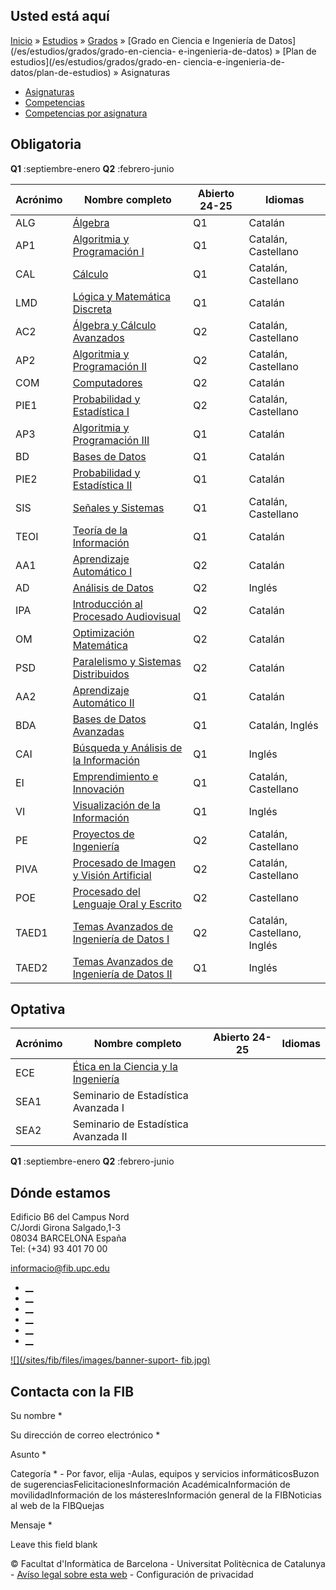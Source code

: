 ## Usted está aquí

[Inicio](/es) » [Estudios](/es/estudios) » [Grados](/es/estudios/grados) »
[Grado en Ciencia e Ingeniería de Datos](/es/estudios/grados/grado-en-ciencia-
e-ingenieria-de-datos) » [Plan de estudios](/es/estudios/grados/grado-en-
ciencia-e-ingenieria-de-datos/plan-de-estudios) » Asignaturas

  * [Asignaturas](/es/estudios/grados/grado-en-ciencia-e-ingenieria-de-datos/plan-de-estudios/asignaturas)
  * [Competencias](/es/estudios/grados/grado-en-ciencia-e-ingenieria-de-datos/plan-de-estudios/competencias)
  * [Competencias por asignatura](/es/estudios/grados/grado-en-ciencia-e-ingenieria-de-datos/plan-de-estudios/competencias-por-asignatura)

## Obligatoria

**Q1** :septiembre-enero **Q2** :febrero-junio

Acrónimo | Nombre completo | Abierto 24-25 | Idiomas  
---|---|---|---  
ALG | [Álgebra](https://www.fib.upc.edu/es/estudios/grados/grado-en-ciencia-e-ingenieria-de-datos/plan-de-estudios/asignaturas/ALG-GCED) | Q1 | Catalán  
AP1 | [Algoritmia y Programación I](https://www.fib.upc.edu/es/estudios/grados/grado-en-ciencia-e-ingenieria-de-datos/plan-de-estudios/asignaturas/AP1-GCED) | Q1 | Catalán, Castellano  
CAL | [Cálculo](https://www.fib.upc.edu/es/estudios/grados/grado-en-ciencia-e-ingenieria-de-datos/plan-de-estudios/asignaturas/CAL-GCED) | Q1 | Catalán, Castellano  
LMD | [Lógica y Matemática Discreta](https://www.fib.upc.edu/es/estudios/grados/grado-en-ciencia-e-ingenieria-de-datos/plan-de-estudios/asignaturas/LMD-GCED) | Q1 | Catalán  
AC2 | [Álgebra y Cálculo Avanzados](https://www.fib.upc.edu/es/estudios/grados/grado-en-ciencia-e-ingenieria-de-datos/plan-de-estudios/asignaturas/AC2-GCED) | Q2 | Catalán, Castellano  
AP2 | [Algoritmia y Programación II](https://www.fib.upc.edu/es/estudios/grados/grado-en-ciencia-e-ingenieria-de-datos/plan-de-estudios/asignaturas/AP2-GCED) | Q2 | Catalán, Castellano  
COM | [Computadores](https://www.fib.upc.edu/es/estudios/grados/grado-en-ciencia-e-ingenieria-de-datos/plan-de-estudios/asignaturas/COM-GCED) | Q2 | Catalán  
PIE1 | [Probabilidad y Estadística I](https://www.fib.upc.edu/es/estudios/grados/grado-en-ciencia-e-ingenieria-de-datos/plan-de-estudios/asignaturas/PIE1-GCED) | Q2 | Catalán, Castellano  
AP3 | [Algoritmia y Programación III](https://www.fib.upc.edu/es/estudios/grados/grado-en-ciencia-e-ingenieria-de-datos/plan-de-estudios/asignaturas/AP3-GCED) | Q1 | Catalán  
BD | [Bases de Datos](https://www.fib.upc.edu/es/estudios/grados/grado-en-ciencia-e-ingenieria-de-datos/plan-de-estudios/asignaturas/BD-GCED) | Q1 | Catalán  
PIE2 | [Probabilidad y Estadística II](https://www.fib.upc.edu/es/estudios/grados/grado-en-ciencia-e-ingenieria-de-datos/plan-de-estudios/asignaturas/PIE2-GCED) | Q1 | Catalán  
SIS | [Señales y Sistemas](https://www.fib.upc.edu/es/estudios/grados/grado-en-ciencia-e-ingenieria-de-datos/plan-de-estudios/asignaturas/SIS-GCED) | Q1 | Catalán, Castellano  
TEOI | [Teoría de la Información](https://www.fib.upc.edu/es/estudios/grados/grado-en-ciencia-e-ingenieria-de-datos/plan-de-estudios/asignaturas/TEOI-GCED) | Q1 | Catalán  
AA1 | [Aprendizaje Automático I](https://www.fib.upc.edu/es/estudios/grados/grado-en-ciencia-e-ingenieria-de-datos/plan-de-estudios/asignaturas/AA1-GCED) | Q2 | Catalán  
AD | [Análisis de Datos](https://www.fib.upc.edu/es/estudios/grados/grado-en-ciencia-e-ingenieria-de-datos/plan-de-estudios/asignaturas/AD-GCED) | Q2 | Inglés  
IPA | [Introducción al Procesado Audiovisual](https://www.fib.upc.edu/es/estudios/grados/grado-en-ciencia-e-ingenieria-de-datos/plan-de-estudios/asignaturas/IPA-GCED) | Q2 | Catalán  
OM | [Optimización Matemática](https://www.fib.upc.edu/es/estudios/grados/grado-en-ciencia-e-ingenieria-de-datos/plan-de-estudios/asignaturas/OM-GCED) | Q2 | Catalán  
PSD | [Paralelismo y Sistemas Distribuidos](https://www.fib.upc.edu/es/estudios/grados/grado-en-ciencia-e-ingenieria-de-datos/plan-de-estudios/asignaturas/PSD-GCED) | Q2 | Catalán  
AA2 | [Aprendizaje Automático II](https://www.fib.upc.edu/es/estudios/grados/grado-en-ciencia-e-ingenieria-de-datos/plan-de-estudios/asignaturas/AA2-GCED) | Q1 | Catalán  
BDA | [Bases de Datos Avanzadas](https://www.fib.upc.edu/es/estudios/grados/grado-en-ciencia-e-ingenieria-de-datos/plan-de-estudios/asignaturas/BDA-GCED) | Q1 | Catalán, Inglés  
CAI | [Búsqueda y Análisis de la Información](https://www.fib.upc.edu/es/estudios/grados/grado-en-ciencia-e-ingenieria-de-datos/plan-de-estudios/asignaturas/CAI-GCED) | Q1 | Inglés  
EI | [Emprendimiento e Innovación](https://www.fib.upc.edu/es/estudios/grados/grado-en-ciencia-e-ingenieria-de-datos/plan-de-estudios/asignaturas/EI-GCED) | Q1 | Catalán, Castellano  
VI | [Visualización de la Información](https://www.fib.upc.edu/es/estudios/grados/grado-en-ciencia-e-ingenieria-de-datos/plan-de-estudios/asignaturas/VI-GCED) | Q1 | Inglés  
PE | [Proyectos de Ingeniería](https://www.fib.upc.edu/es/estudios/grados/grado-en-ciencia-e-ingenieria-de-datos/plan-de-estudios/asignaturas/PE-GCED) | Q2 | Catalán, Castellano  
PIVA | [Procesado de Imagen y Visión Artificial](https://www.fib.upc.edu/es/estudios/grados/grado-en-ciencia-e-ingenieria-de-datos/plan-de-estudios/asignaturas/PIVA-GCED) | Q2 | Catalán, Castellano  
POE | [Procesado del Lenguaje Oral y Escrito](https://www.fib.upc.edu/es/estudios/grados/grado-en-ciencia-e-ingenieria-de-datos/plan-de-estudios/asignaturas/POE-GCED) | Q2 | Castellano  
TAED1 | [Temas Avanzados de Ingeniería de Datos I](https://www.fib.upc.edu/es/estudios/grados/grado-en-ciencia-e-ingenieria-de-datos/plan-de-estudios/asignaturas/TAED1-GCED) | Q2 | Catalán, Castellano, Inglés  
TAED2 | [Temas Avanzados de Ingeniería de Datos II](https://www.fib.upc.edu/es/estudios/grados/grado-en-ciencia-e-ingenieria-de-datos/plan-de-estudios/asignaturas/TAED2-GCED) | Q1 | Inglés  
  
## Optativa

Acrónimo | Nombre completo | Abierto 24-25 | Idiomas  
---|---|---|---  
ECE | [Ética en la Ciencia y la Ingeniería](http://infoteleco.upc.edu/documents/guia_docent/assignatures/all/cat/230820.pdf) |  |   
SEA1 | Seminario de Estadística Avanzada I |  |   
SEA2 | Seminario de Estadística Avanzada II |  |   
  
**Q1** :septiembre-enero **Q2** :febrero-junio

## Dónde estamos

Edificio B6 del Campus Nord  
C/Jordi Girona Salgado,1-3  
08034 BARCELONA España  
Tel: (+34) 93 401 70 00

[informacio@fib.upc.edu](mailto:informacio@fib.upc.edu)

  * [__](/es/noticies/rss.rss)
  * [__](https://www.facebook.com/fib.upc)
  * [__](https://twitter.com/fib_upc)
  * [__](https://www.flickr.com/photos/fib-upc/albums)
  * [__](https://www.youtube.com/user/mediafib)
  * [__](https://www.instagram.com/fib.upc/)

[![](/sites/fib/files/images/banner-suport-
fib.jpg)](http://suport.fib.upc.edu)

## Contacta con la FIB

Su nombre *

Su dirección de correo electrónico *

Asunto *

Categoría * \- Por favor, elija -Aulas, equipos y servicios informáticosBuzon
de sugerenciasFelicitacionesInformación AcadémicaInformación de
movilidadInformación de los másteresInformación general de la FIBNoticias al
web de la FIBQuejas

Mensaje *

Leave this field blank

© Facultat d'Informàtica de Barcelona - Universitat Politècnica de Catalunya -
[Avíso legal sobre esta web](/es/aviso-legal-sobre-esta-web) \- Configuración
de privacidad

